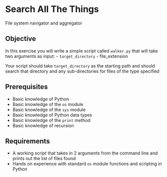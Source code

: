 Search All The Things
=====================

File system navigator and aggregator


Objective
---------

In this exercise you will write a simple script  called `walker.py` that will take two arguments as input:
    - `target_directory`
    - file_extension

Your script should take `target_directory` as the starting path and should search that directory and any sub-directories for files of the type specified

Prerequisites
-------------

- Basic knowledge of Python
- Basic knowledge of the `os` module
- Basic knowledge of the `sys` module
- Basic knowledge of Python data types
- Basic knowledge of the `print` method
- Basic knowledge of recursion

Requirements
------------

- A working script that takes in 2 arguments from the command line and prints out the list of files found
- Hands on experience with standard `os` module functions and scripting in Python
